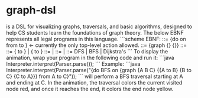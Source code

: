 # graph-dsl
<!-- At first, we decided which algorith is used on the search. After that, we use parser to parse a list of graph indicating all the nodes of in the graph and edges between each of the nodes that  are connected. Lastly , from demo class we call on DFS or BFS search the graph that was just created and also indicate the start node and then end node. --!>

<graphDSL name> is a DSL for visualizing graphs, traversals, and basic algorithms, designed to help CS students learn the foundations of graph theory.
  
The below EBNF represents all legal programs in this language.

```scheme
EBNF:
<Demo>        ::= {do <Algorithm> on <Graph> from <Node> to <Node>}     <- currently the only top-level action allowed.
<Graph>       ::= {graph {<Nodes>} {<Edges>}}
<Node>        ::= <string>
<Edge>        ::= {<Node> to <Node>}
                | {<Node> to <Node> <number>}
<Nodes>       ::=
                | <Node> <Nodes>
<Edges>       ::=
                | <Edge> <Edges>
<Algorithm>   ::= DFS
                | BFS
                | Dijkstra's
```

To display the animation, wrap your program in the following code and run it:
```java
Interpreter.interpret(Parser.parse(<your program>));
```

Example:
```java
Interpreter.interpret(Parser.parse("{do BFS on {graph {A B C} {{A to B} {B to C} {C to A}}} from A to C}"));
```
will perform a BFS traversal starting at A and ending at C.

In the animation, the traversal colors the current visited node red, and once it reaches the end, it colors the end node yellow.
